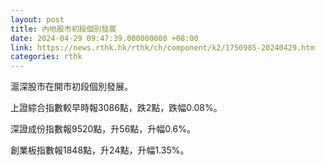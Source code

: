 ```yaml
---
layout: post
title: 內地股市初段個別發展
date: 2024-04-29 09:47:39.000000000 +08:00
link: https://news.rthk.hk/rthk/ch/component/k2/1750985-20240429.htm
categories: rthk
---
```


滬深股市在開市初段個別發展。

上證綜合指數較早時報3086點，跌2點，跌幅0.08%。

深證成份指數報9520點，升56點，升幅0.6%。

創業板指數報1848點，升24點，升幅1.35%。
